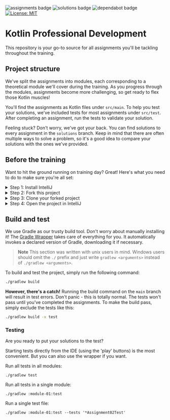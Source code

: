 ![assignments badge](https://github.com/fresh-minds/kotlin-professional-development-assignments/actions/workflows/build-main.yml/badge.svg)
![solutions badge](https://github.com/fresh-minds/kotlin-professional-development-assignments/actions/workflows/build-and-test-solutions.yml/badge.svg)
![dependabot badge](https://badgen.net/github/dependabot/fresh-minds/kotlin-professional-development-assignments)
[![License: MIT](https://img.shields.io/badge/License-MIT-yellow.svg)](https://github.com/fresh-minds/kotlin-professional-development-assignments/blob/main/LICENSE)

# Kotlin Professional Development

This repository is your go-to source for all assignments you'll be tackling throughout the training.

## Project structure

We've split the assignments into modules, each corresponding to a theoretical module we'll cover during the training.
As you progress through the modules, assignments become more challenging, so get ready to flex those Kotlin muscles!

You'll find the assignments as Kotlin files under `src/main`. To help you test your solutions, we've included tests
for most assignments under `src/test`. After completing an assignment, run the tests to validate your solution.

Feeling stuck? Don't worry, we've got your back. You can find solutions to every assignment in the `solutions` branch.
Keep in mind that there are often multiple ways to solve a problem, so it's a good idea to compare your solutions
with the ones we've provided.

## Before the training

Want to hit the ground running on training day? Great! Here's what you need to do to make sure you're all set:

<details>
  <summary>Step 1: Install IntelliJ</summary>

You'll need to download and install a recent version of [IntelliJ](https://www.jetbrains.com/idea/). You are free to use
another IDE, but if you run into issues the trainer might not be able to support you.

</details>

<details>
  <summary>Step 2: Fork this project</summary>

We recommend that you [Fork](https://docs.github.com/en/get-started/quickstart/fork-a-repo#forking-a-repository) this
repository. This will give you your own copy of the codebase to which you can commit your solutions.

> **Note**
> By default GitHub only forks the `main` branch. If you want local access to the `solutions` branch, make sure
> to uncheck the "Copy the `main` branch only" checkbox during the forking process.

</details>

<details>
  <summary>Step 3: Clone your forked project</summary>

[Clone](https://docs.github.com/en/get-started/quickstart/fork-a-repo#cloning-your-forked-repository) your forked
repository.

</details>

<details>
  <summary>Step 4: Open the project in IntelliJ</summary>

Open the project in IntelliJ via `file -> open`. Opening the project for the first time might take a while.

If you run into reference resolving issues try refreshing Gradle via `Gradle -> Reload All Gradle Projects`.

</details>

## Build and test

We use Gradle as our trusty build tool. Don't worry about manually installing it!
The [Gradle Wrapper](https://docs.gradle.org/current/userguide/gradle_wrapper.html) takes care of everything for you.
It automatically invokes a declared version of Gradle, downloading it if necessary.

> **Note**
> This section was written with unix users in mind. Windows users should omit the `./` prefix and just write
> `gradlew <arguments>` instead of `./gradlew <arguments>`.

To build and test the project, simply run the following command:

```bash
./gradlew build
```

**However, there's a catch!** Running the build command on the `main` branch will result in test errors. Don't panic -
this is totally normal.
The tests won't pass until you've completed the assignments. To make the build pass, simply exclude the tests like this:

```bash
./gradlew build -x test
```

### Testing

Are you ready to put your solutions to the test?

Starting tests directly from the IDE (using the 'play' buttons) is the most convenient. But you can also use the
wrapper if you want.

Run all tests in all modules:

```
./gradlew test
```

Run all tests in a single module:

```
./gradlew :module-01:test
```

Run a single test file:

```
./gradlew :module-01:test --tests '*Assignment02Test'
```
